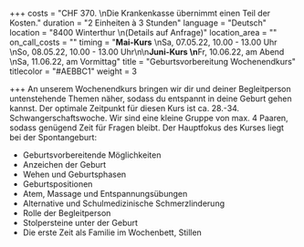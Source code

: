 +++
costs = "CHF 370.   \nDie Krankenkasse übernimmt einen Teil der Kosten."
duration = "2 Einheiten à 3 Stunden"
language = "Deutsch"
location = "8400 Winterthur  \n(Details auf Anfrage)"
location_area = ""
on_call_costs = ""
timing = "**Mai-Kurs**  \nSa, 07.05.22, 10.00 - 13.00 Uhr  \nSo, 08.05.22, 10.00 - 13.00 Uhr\n\n**Juni-Kurs  \n**Fr, 10.06.22, am Abend  \nSa, 11.06.22, am Vormittag"
title = "Geburtsvorbereitung Wochenendkurs"
titlecolor = "#AEBBC1"
weight = 3

+++
An unserem Wochenendkurs bringen wir dir und deiner Begleitperson untenstehende Themen näher, sodass du entspannt in deine Geburt gehen kannst. Der optimale Zeitpunkt für diesen Kurs ist ca. 28.-34. Schwangerschaftswoche. Wir sind eine kleine Gruppe von max. 4 Paaren, sodass genügend Zeit für Fragen bleibt. Der Hauptfokus des Kurses liegt bei der Spontangeburt:

* Geburtsvorbereitende Möglichkeiten
* Anzeichen der Geburt
* Wehen und Geburtsphasen
* Geburtspositionen
* Atem, Massage und Entspannungsübungen
* Alternative und Schulmedizinische Schmerzlinderung
* Rolle der Begleitperson
* Stolpersteine unter der Geburt
* Die erste Zeit als Familie im Wochenbett, Stillen